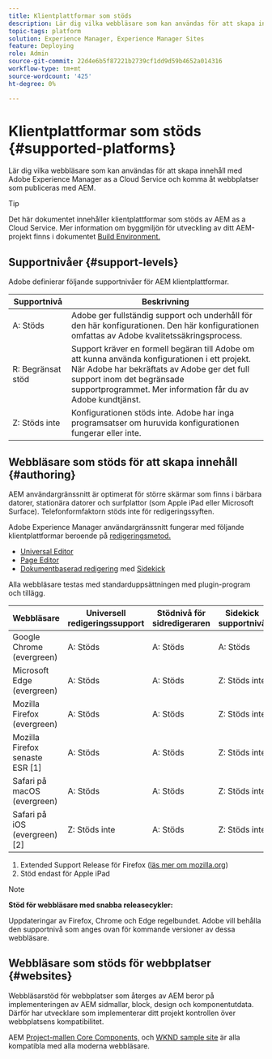 ```yaml
---
title: Klientplattformar som stöds
description: Lär dig vilka webbläsare som kan användas för att skapa innehåll med Adobe Experience Manager as a Cloud Service och komma åt webbplatser som publiceras med AEM.
topic-tags: platform
solution: Experience Manager, Experience Manager Sites
feature: Deploying
role: Admin
source-git-commit: 22d4e6b5f87221b2739cf1dd9d59b4652a014316
workflow-type: tm+mt
source-wordcount: '425'
ht-degree: 0%

---
```



# Klientplattformar som stöds {#supported-platforms}

Lär dig vilka webbläsare som kan användas för att skapa innehåll med Adobe Experience Manager as a Cloud Service och komma åt webbplatser som publiceras med AEM.

>[!TIP]
>
>Det här dokumentet innehåller klientplattformar som stöds av AEM as a Cloud Service. Mer information om byggmiljön för utveckling av ditt AEM-projekt finns i dokumentet [Build Environment.](/help/implementing/cloud-manager/getting-access-to-aem-in-cloud/build-environment-details.md)

## Supportnivåer {#support-levels}

Adobe definierar följande supportnivåer för AEM klientplattformar.

| Supportnivå | Beskrivning |
|---|---|
| A: Stöds | Adobe ger fullständig support och underhåll för den här konfigurationen. Den här konfigurationen omfattas av Adobe kvalitetssäkringsprocess. |
| R: Begränsat stöd | Support kräver en formell begäran till Adobe om att kunna använda konfigurationen i ett projekt. När Adobe har bekräftats av Adobe ger det full support inom det begränsade supportprogrammet. Mer information får du av Adobe kundtjänst. |
| Z: Stöds inte | Konfigurationen stöds inte. Adobe har inga programsatser om huruvida konfigurationen fungerar eller inte. |

## Webbläsare som stöds för att skapa innehåll {#authoring}

AEM användargränssnitt är optimerat för större skärmar som finns i bärbara datorer, stationära datorer och surfplattor (som Apple iPad eller Microsoft Surface). Telefonformfaktorn stöds inte för redigeringssyften.

Adobe Experience Manager användargränssnitt fungerar med följande klientplattformar beroende på [redigeringsmetod.](/help/edge/authoring-methods.md)

* [Universal Editor](/help/sites-cloud/authoring/universal-editor/authoring.md)
* [Page Editor](/help/sites-cloud/authoring/page-editor/introduction.md)
* [Dokumentbaserad redigering](/help/edge/docs/authoring.md) med [Sidekick](/help/edge/docs/sidekick.md)

Alla webbläsare testas med standarduppsättningen med plugin-program och tillägg.

| Webbläsare | Universell redigeringssupport | Stödnivå för sidredigeraren | Sidekick supportnivå |
|---|---|---|---|
| Google Chrome (evergreen) | A: Stöds | A: Stöds | A: Stöds |
| Microsoft Edge (evergreen) | A: Stöds | A: Stöds | Z: Stöds inte |
| Mozilla Firefox (evergreen) | A: Stöds | A: Stöds | Z: Stöds inte |
| Mozilla Firefox senaste ESR [1] | A: Stöds | A: Stöds | Z: Stöds inte |
| Safari på macOS (evergreen) | A: Stöds | A: Stöds | Z: Stöds inte |
| Safari på iOS (evergreen) [2] | Z: Stöds inte | A: Stöds | Z: Stöds inte |

1. Extended Support Release för Firefox ([läs mer om mozilla.org](https://www.mozilla.org/en-US/firefox/enterprise/))
1. Stöd endast för Apple iPad

>[!NOTE]
>
>**Stöd för webbläsare med snabba releasecykler:**
>
>Uppdateringar av Firefox, Chrome och Edge regelbundet. Adobe vill behålla den supportnivå som anges ovan för kommande versioner av dessa webbläsare.

## Webbläsare som stöds för webbplatser {#websites}

Webbläsarstöd för webbplatser som återges av AEM beror på implementeringen av AEM sidmallar, block, design och komponentutdata. Därför har utvecklare som implementerar ditt projekt kontrollen över webbplatsens kompatibilitet.

AEM [Project-mallen ](/help/edge/wysiwyg-authoring/edge-dev-getting-started.md#create-github-project) [Core Components,](/help/implementing/developing/components/overview.md#aem-core-components) och [WKND sample site](/help/implementing/developing/introduction/develop-wknd-tutorial.md) är alla kompatibla med alla moderna webbläsare.

